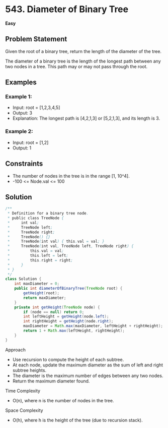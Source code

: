# 543. Diameter of Binary Tree
**Easy**

## Problem Statement
Given the root of a binary tree, return the length of the diameter of the tree.

The diameter of a binary tree is the length of the longest path between any two nodes in a tree. This path may or may not pass through the root.

## Examples
### Example 1:
- Input: root = [1,2,3,4,5]
- Output: 3
- Explanation: The longest path is [4,2,1,3] or [5,2,1,3], and its length is 3.

### Example 2:
- Input: root = [1,2]
- Output: 1

## Constraints
- The number of nodes in the tree is in the range [1, 10^4].
- -100 <= Node.val <= 100

## Solution
```java
/**
 * Definition for a binary tree node.
 * public class TreeNode {
 *     int val;
 *     TreeNode left;
 *     TreeNode right;
 *     TreeNode() {}
 *     TreeNode(int val) { this.val = val; }
 *     TreeNode(int val, TreeNode left, TreeNode right) {
 *         this.val = val;
 *         this.left = left;
 *         this.right = right;
 *     }
 * }
 */
class Solution {
    int maxDiameter = 0;
    public int diameterOfBinaryTree(TreeNode root) {
        getHeight(root);
        return maxDiameter;
    }
    private int getHeight(TreeNode node) {
        if (node == null) return 0;
        int leftHeight = getHeight(node.left);
        int rightHeight = getHeight(node.right);
        maxDiameter = Math.max(maxDiameter, leftHeight + rightHeight);
        return 1 + Math.max(leftHeight, rightHeight);
    }
}
```

Approach
- Use recursion to compute the height of each subtree.
- At each node, update the maximum diameter as the sum of left and right subtree heights.
- The diameter is the maximum number of edges between any two nodes.
- Return the maximum diameter found.

Time Complexity
- O(n), where n is the number of nodes in the tree.

Space Complexity
- O(h), where h is the height of the tree (due to recursion stack).

